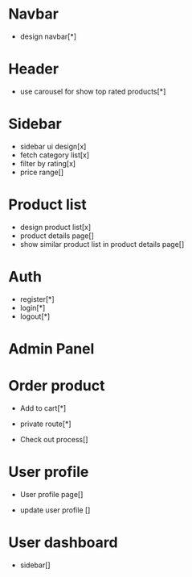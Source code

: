 # Navbar

- design navbar[*]

# Header

- use carousel for show top rated products[*]

# Sidebar

- sidebar ui design[x]
- fetch category list[x]
- filter by rating[x]
- price range[]

# Product list

- design product list[x]
- product details page[]
- show similar product list in product details page[]

# Auth

- register[*]
- login[*]
- logout[*]

# Admin Panel

# Order product

- Add to cart[*]

* private route[*]

- Check out process[]

# User profile

- User profile page[]

* update user profile []

# User dashboard

- sidebar[]

